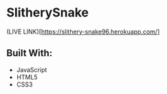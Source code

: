 # SlitherySnake

(LIVE LINK)[https://slithery-snake96.herokuapp.com/]

## Built With:
- JavaScript
- HTML5
- CSS3

